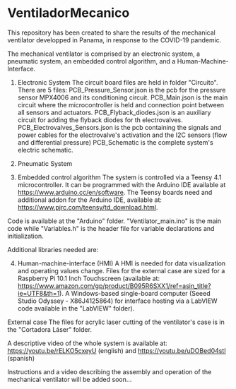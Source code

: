 # VentiladorMecanico

This repository has been created to share the results of the mechanical ventilator developped in Panama, in response to the COVID-19 pandemic.

The mechanical ventilator is comprised by an electronic system, a pneumatic system, an embedded control algorithm, and a Human-Machine-Interface.

1. Electronic System
The circuit board files are held in folder "Circuito". There are 5 files:
PCB_Pressure_Sensor.json is the pcb for the pressure sensor MPX4006 and its conditioning circuit.
PCB_Main.json is the main circuit where the microcontroller is held and connection point between all sensors and actuators.
PCB_Flyback_diodes.json is an auxiliary circuit for adding the flyback diodes for th electrovalves.
PCB_Electrovalves_Sensors.json is the pcb containing the signals and power cables for the electrovalve's activation and the I2C sensors (flow and differential pressure)
PCB_Schematic is the complete system's electric schematic.

2. Pneumatic System

3. Embedded control algorithm
The system is controlled via a Teensy 4.1 microcontroller. It can be programmed with the Arduino IDE available at https://www.arduino.cc/en/software. The Teensy boards need and additional addon for the Arduino IDE, available at: https://www.pjrc.com/teensy/td_download.html.

Code is available at the "Arduino" folder. "Ventilator_main.ino" is the main code while "Variables.h" is the header file for variable declarations and initialization.

Additional libraries needed are:

4. Human-machine-interface (HMI)
A HMI is needed for data visualization and operating values change. Files for the external case are sized for a Raspberry Pi 10.1 Inch Touchscreen (available at: https://www.amazon.com/gp/product/B095R6SXX1/ref=asin_title?ie=UTF8&th=1). A Windows-based single-board computer (Seeed Studio Odyssey - X86J4125864) for interface hosting via a LabVIEW code available in the "LabVIEW" folder).

External case
The files for acrylic laser cutting of the ventilator's case is in the "Cortadora Láser" folder.

A descriptive video of the whole system is available at: https://youtu.be/rELKO5cxeyU (english) and https://youtu.be/uDOBed04stI (spanish)

Instructions and a video describing the assembly and operation of the mechanical ventilator will be added soon...
